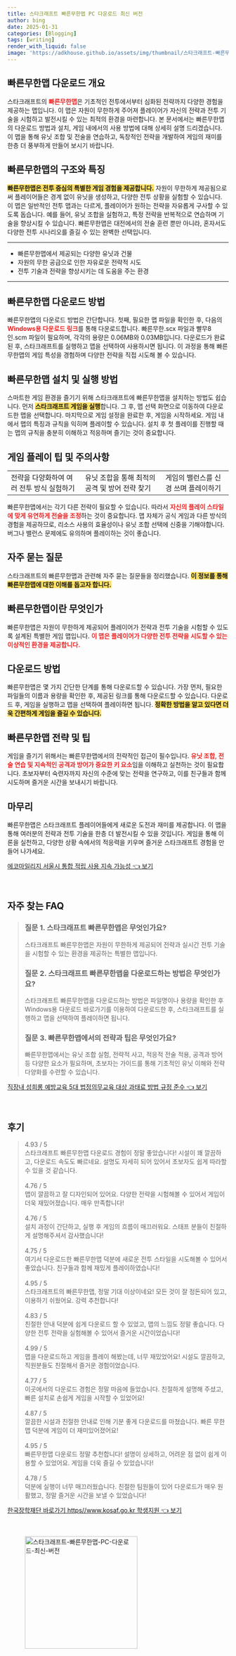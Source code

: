 ```yaml
---
title: 스타크래프트 빠른무한맵 PC 다운로드 최신 버전
author: bing
date: 2025-01-31
categories: [Blogging]
tags: [writing]
render_with_liquid: false
image: 'https://adkhouse.github.io/assets/img/thumbnail/스타크래프트-빠른무한맵-PC-다운로드-최신-버전.webp'
---
```



<h2 id='빠른무한맵 다운로드 개요'>빠른무한맵 다운로드 개요</h2>

<p>스타크래프트의 <b><span style="color: #ee2323;">빠른무한맵</span></b>은 기초적인 전투에서부터 심화된 전략까지 다양한 경험을 제공하는 맵입니다. 이 맵은 자원이 무한하게 주어져 플레이어가 자신의 전략과 전투 기술을 시험하고 발전시킬 수 있는 최적의 환경을 마련합니다. 본 문서에서는 빠른무한맵의 다운로드 방법과 설치, 게임 내에서의 사용 방법에 대해 상세히 설명 드리겠습니다. 이 맵을 통해 유닛 조합 및 전술을 연습하고, 독창적인 전략을 개발하여 게임의 재미를 한층 더 풍부하게 만들어 보시기 바랍니다.</p>

<h2 id='빠른무한맵의 구조와 특징'>빠른무한맵의 구조와 특징</h2>

<p><b><span style="background-color: #ffe066;">빠른무한맵은 전투 중심의 특별한 게임 경험을 제공합니다.</span></b> 자원이 무한하게 제공됨으로써 플레이어들은 경계 없이 유닛을 생성하고, 다양한 전투 상황을 실험할 수 있습니다. 이 맵은 일반적인 전투 맵과는 다르게, 플레이어가 원하는 전략을 자유롭게 구사할 수 있도록 돕습니다. 예를 들어, 유닛 조합을 실험하고, 특정 전략을 반복적으로 연습하며 기술을 향상시킬 수 있습니다. 빠른무한맵은 대전에서의 전술 훈련 뿐만 아니라, 혼자서도 다양한 전투 시나리오를 즐길 수 있는 완벽한 선택입니다.</p>

<hr />

<ul>
    <li>빠른무한맵에서 제공되는 다양한 유닛과 건물</li>
    <li>자원의 무한 공급으로 인한 자유로운 전략적 시도</li>
    <li>전투 기술과 전략을 향상시키는 데 도움을 주는 환경</li>
</ul>

<hr />

<h2 id='빠른무한맵 다운로드 방법'>빠른무한맵 다운로드 방법</h2>

<p>빠른무한맵의 다운로드 방법은 간단합니다. 첫째, 필요한 맵 파일을 확인한 후, 다음의 <b><span style="color: #ee2323;">Windows용 다운로드 링크</span></b>를 통해 다운로드합니다. 빠른무한.scx 파일과 빨무8인.scm 파일이 필요하며, 각각의 용량은 0.06MB와 0.03MB입니다. 다운로드가 완료된 후, 스타크래프트를 실행하고 맵을 선택하여 사용하시면 됩니다. 이 과정을 통해 빠른무한맵의 게임 특성을 경험하며 다양한 전략을 직접 시도해 볼 수 있습니다.</p>

<h2 id='빠른무한맵 설치 및 실행 방법'>빠른무한맵 설치 및 실행 방법</h2>

<p>스마트한 게임 환경을 즐기기 위해 스타크래프트에 빠른무한맵을 설치하는 방법도 쉽습니다. 먼저 <b><span style="background-color: #ffe066;">스타크래프트 게임을 실행</span></b>합니다. 그 후, 맵 선택 화면으로 이동하여 다운로드한 맵을 선택합니다. 마지막으로 게임 설정을 완료한 후, 게임을 시작하세요. 게임 내에서 맵의 특징과 규칙을 익히며 플레이할 수 있습니다. 설치 후 첫 플레이를 진행할 때는 맵의 규칙을 충분히 이해하고 적응하며 즐기는 것이 중요합니다.</p>

<h2 id='게임 플레이 팁 및 주의사항'>게임 플레이 팁 및 주의사항</h2>

<table>
    <tr>
        <td>전략을 다양화하여 여러 전투 방식 실험하기</td>
        <td>유닛 조합을 통해 최적의 공격 및 방어 전략 찾기</td>
        <td>게임의 밸런스를 신경 쓰며 플레이하기</td>
    </tr>
</table>

<p>빠른무한맵에서는 각기 다른 전략이 필요할 수 있습니다. 따라서 <b><span style="color: #ee2323;">자신의 플레이 스타일에 맞게 유연하게 전술을 조정</span></b>하는 것이 중요합니다. 맵 자체가 공식 게임과 다른 방식의 경험을 제공하므로, 리소스 사용의 효율성이나 유닛 조합 선택에 신중을 기해야합니다. 버그나 밸런스 문제에도 유의하며 플레이하는 것이 좋습니다.</p>

<h2 id='자주 묻는 질문'>자주 묻는 질문</h2>

<p>스타크래프트의 빠른무한맵과 관련해 자주 묻는 질문들을 정리했습니다. <b><span style="background-color: #ffe066;">이 정보를 통해 빠른무한맵에 대한 이해를 돕고자 합니다.</span></b></p>

<h2 id='빠른무한맵이란 무엇인가'>빠른무한맵이란 무엇인가</h2>

<p>빠른무한맵은 자원이 무한하게 제공되어 플레이어가 전략과 전투 기술을 시험할 수 있도록 설계된 특별한 게임 맵입니다. <b><span style="color: #ee2323;">이 맵은 플레이어가 다양한 전투 전략을 시도할 수 있는 이상적인 환경을 제공합니다.</span></b></p>

<h2 id='다운로드 방법'>다운로드 방법</h2>

<p>빠른무한맵은 몇 가지 간단한 단계를 통해 다운로드할 수 있습니다. 가장 먼저, 필요한 파일들의 이름과 용량을 확인한 후, 제공된 링크를 통해 다운로드할 수 있습니다. 다운로드 후, 게임을 실행하고 맵을 선택하여 플레이하면 됩니다. <b><span style="background-color: #ffe066;">정확한 방법을 알고 있다면 더욱 간편하게 게임을 즐길 수 있습니다.</span></b></p>

<h2 id='빠른무한맵 전략 및 팁'>빠른무한맵 전략 및 팁</h2>

<p>게임을 즐기기 위해서는 빠른무한맵에서의 전략적인 접근이 필수입니다. <b><span style="color: #ee2323;">유닛 조합, 전술 연습 및 지속적인 공격과 방어가 중요한 키 요소</span></b>임을 이해하고 실천하는 것이 필요합니다. 초보자부터 숙련자까지 자신의 수준에 맞는 전략을 연구하고, 이를 친구들과 함께 시도하며 즐거운 시간을 보내시기 바랍니다.</p>

<h2 id='마무리'>마무리</h2>

<p>빠른무한맵은 스타크래프트 플레이어들에게 새로운 도전과 재미를 제공합니다. 이 맵을 통해 여러분의 전략과 전투 기술을 한층 더 발전시킬 수 있을 것입니다. 게임을 통해 이론을 실천하고, 다양한 상황 속에서의 적응력을 키우며 즐거운 스타크래프트 경험을 만들어 나가세요.</p>


<p><a class="click-button" title="에코마일리지 서울시 통합 적립 사용 지속 가능성" href="https://adkhouse.github.io/posts/%EC%97%90%EC%BD%94%EB%A7%88%EC%9D%BC%EB%A6%AC%EC%A7%80-%EC%84%9C%EC%9A%B8%EC%8B%9C-%ED%86%B5%ED%95%A9-%EC%A0%81%EB%A6%BD-%EC%82%AC%EC%9A%A9-%EC%A7%80%EC%86%8D-%EA%B0%80%EB%8A%A5%EC%84%B1/" rel="dofollow">에코마일리지 서울시 통합 적립 사용 지속 가능성 👈 보기</a></p><br>
<h2 id='자주_찾는_FAQ'>자주 찾는 FAQ</h2>
<div itemscope="" itemtype="https://schema.org/FAQPage"> 
<blockquote> 
<div itemscope="" itemprop="mainEntity" itemtype="https://schema.org/Question"> 
<h3 itemprop="name">질문 1. 스타크래프트 빠른무한맵은 무엇인가요?</h3> 
<div itemscope="" itemprop="acceptedAnswer" itemtype="https://schema.org/Answer"> 
<span itemprop="text"> 
<p>스타크래프트 빠른무한맵은 자원이 무한하게 제공되어 전략과 실시간 전투 기술을 시험할 수 있는 환경을 제공하는 특별한 맵입니다.</p> 
</span> 
</div> 
</div> 

<div itemscope="" itemprop="mainEntity" itemtype="https://schema.org/Question"> 
<h3 itemprop="name">질문 2. 스타크래프트 빠른무한맵을 다운로드하는 방법은 무엇인가요?</h3> 
<div itemscope="" itemprop="acceptedAnswer" itemtype="https://schema.org/Answer"> 
<span itemprop="text"> 
<p>스타크래프트 빠른무한맵을 다운로드하는 방법은 파일명이나 용량을 확인한 후 Windows용 다운로드 바로가기를 이용하여 다운로드한 후, 스타크래프트를 실행하고 맵을 선택하여 플레이하면 됩니다.</p> 
</span> 
</div> 
</div> 

<div itemscope="" itemprop="mainEntity" itemtype="https://schema.org/Question"> 
<h3 itemprop="name">질문 3. 빠른무한맵에서의 전략과 팁은 무엇인가요?</h3> 
<div itemscope="" itemprop="acceptedAnswer" itemtype="https://schema.org/Answer"> 
<span itemprop="text"> 
<p>빠른무한맵에서는 유닛 조합 실험, 전략적 사고, 적응적 전술 적용, 공격과 방어 등 다양한 요소가 필요하며, 초보자는 가이드를 통해 기초적인 유닛 이해와 전략 다양화를 수련할 수 있습니다.</p> 
</span> 
</div> 
</div> 
</blockquote> 
</div>
<p><a class="click-button" title="직장내 성희롱 예방교육 5대 법정의무교육 대상 과태료 방법 규정 준수" href="https://adkhouse.github.io/posts/%EC%A7%81%EC%9E%A5%EB%82%B4-%EC%84%B1%ED%9D%AC%EB%A1%B1-%EC%98%88%EB%B0%A9%EA%B5%90%EC%9C%A1-5%EB%8C%80-%EB%B2%95%EC%A0%95%EC%9D%98%EB%AC%B4%EA%B5%90%EC%9C%A1-%EB%8C%80%EC%83%81-%EA%B3%BC%ED%83%9C%EB%A3%8C-%EB%B0%A9%EB%B2%95-%EA%B7%9C%EC%A0%95-%EC%A4%80%EC%88%98/" rel="dofollow">직장내 성희롱 예방교육 5대 법정의무교육 대상 과태료 방법 규정 준수 👈 보기</a></p><br>
<h2 id='후기'>후기</h2>
<div itemscope itemtype="https://schema.org/Product">
  <blockquote>
  <div itemprop="review" itemscope itemtype="https://schema.org/Review">
      <div itemprop="reviewRating" itemscope itemtype="https://schema.org/Rating"> <span itemprop="ratingValue">4.93</span> / <span itemprop="bestRating">5</span> </div>
      <span itemprop="reviewBody">스타크래프트 빠른무한맵 다운로드 경험이 정말 좋았습니다! 시설이 꽤 깔끔하고, 다운로드 속도도 빠르네요. 설명도 자세히 되어 있어서 초보자도 쉽게 따라할 수 있을 것 같습니다.</span>
  </div>
  <br>
  <div itemprop="review" itemscope itemtype="https://schema.org/Review">
      <div itemprop="reviewRating" itemscope itemtype="https://schema.org/Rating"> <span itemprop="ratingValue">4.76</span> / <span itemprop="bestRating">5</span> </div>
      <span itemprop="reviewBody">맵이 깔끔하고 잘 디자인되어 있어요. 다양한 전략을 시험해볼 수 있어서 게임이 더욱 재밌어졌습니다. 매우 만족합니다!</span>
  </div>
  <br>
  <div itemprop="review" itemscope itemtype="https://schema.org/Review">
      <div itemprop="reviewRating" itemscope itemtype="https://schema.org/Rating"> <span itemprop="ratingValue">4.76</span> / <span itemprop="bestRating">5</span> </div>
      <span itemprop="reviewBody">설치 과정이 간단하고, 실행 후 게임의 흐름이 매끄러워요. 스태프 분들이 친절하게 설명해주셔서 감사했습니다!</span>
  </div>
  <br>
  <div itemprop="review" itemscope itemtype="https://schema.org/Review">
      <div itemprop="reviewRating" itemscope itemtype="https://schema.org/Rating"> <span itemprop="ratingValue">4.75</span> / <span itemprop="bestRating">5</span> </div>
      <span itemprop="reviewBody">여기서 다운로드한 빠른무한맵 덕분에 새로운 전투 스타일을 시도해볼 수 있어서 좋았습니다. 친구들과 함께 재밌게 플레이하였습니다!</span>
  </div>
  <br>
  <div itemprop="review" itemscope itemtype="https://schema.org/Review">
      <div itemprop="reviewRating" itemscope itemtype="https://schema.org/Rating"> <span itemprop="ratingValue">4.95</span> / <span itemprop="bestRating">5</span> </div>
      <span itemprop="reviewBody">스타크래프트의 빠른무한맵, 정말 기대 이상이네요! 모든 것이 잘 정돈되어 있고, 이용하기 쉬웠어요. 강력 추천합니다!</span>
  </div>
  <br>
  <div itemprop="review" itemscope itemtype="https://schema.org/Review">
      <div itemprop="reviewRating" itemscope itemtype="https://schema.org/Rating"> <span itemprop="ratingValue">4.83</span> / <span itemprop="bestRating">5</span> </div>
      <span itemprop="reviewBody">친절한 안내 덕분에 쉽게 다운로드 할 수 있었고, 맵의 느낌도 정말 좋습니다. 다양한 전투 전략을 실험해볼 수 있어서 즐거운 시간이었습니다!</span>
  </div>
  <br>
  <div itemprop="review" itemscope itemtype="https://schema.org/Review">
      <div itemprop="reviewRating" itemscope itemtype="https://schema.org/Rating"> <span itemprop="ratingValue">4.99</span> / <span itemprop="bestRating">5</span> </div>
      <span itemprop="reviewBody">맵을 다운로드하고 게임을 플레이 해봤는데, 너무 재밌었어요! 시설도 깔끔하고, 직원분들도 친절해서 즐거운 경험이었습니다.</span>
  </div>
  <br>
  <div itemprop="review" itemscope itemtype="https://schema.org/Review">
      <div itemprop="reviewRating" itemscope itemtype="https://schema.org/Rating"> <span itemprop="ratingValue">4.77</span> / <span itemprop="bestRating">5</span> </div>
      <span itemprop="reviewBody">이곳에서의 다운로드 경험은 정말 마음에 들었습니다. 친절하게 설명해 주셨고, 빠른 설치로 손쉽게 게임을 시작할 수 있었어요!</span>
  </div>
  <br>
  <div itemprop="review" itemscope itemtype="https://schema.org/Review">
      <div itemprop="reviewRating" itemscope itemtype="https://schema.org/Rating"> <span itemprop="ratingValue">4.87</span> / <span itemprop="bestRating">5</span> </div>
      <span itemprop="reviewBody">깔끔한 시설과 친절한 안내로 인해 기분 좋게 다운로드를 마쳤습니다. 빠른 무한맵 덕분에 게임이 더 재미있어졌어요!</span>
  </div>
  <br>
  <div itemprop="review" itemscope itemtype="https://schema.org/Review">
      <div itemprop="reviewRating" itemscope itemtype="https://schema.org/Rating"> <span itemprop="ratingValue">4.95</span> / <span itemprop="bestRating">5</span> </div>
      <span itemprop="reviewBody">빠른무한맵 다운로드 정말 추천합니다! 설명이 상세하고, 어려운 점 없이 쉽게 이용할 수 있었어요. 게임을 더욱 즐길 수 있었습니다!</span>
  </div>
  <br>
  <div itemprop="review" itemscope itemtype="https://schema.org/Review">
      <div itemprop="reviewRating" itemscope itemtype="https://schema.org/Rating"> <span itemprop="ratingValue">4.78</span> / <span itemprop="bestRating">5</span> </div>
      <span itemprop="reviewBody">덕분에 실행이 너무 매끄러웠습니다. 친절한 팀원들이 있어 다운로드가 매우 원활했고, 정말 즐거운 시간을 보낼 수 있었습니다!</span>
  </div>
  </blockquote>
</div>
<p><a class="click-button" title="한국장학재단 바로가기 https//www.kosaf.go.kr 학생지원" href="https://adkhouse.github.io/posts/%ED%95%9C%EA%B5%AD%EC%9E%A5%ED%95%99%EC%9E%AC%EB%8B%A8-%EB%B0%94%EB%A1%9C%EA%B0%80%EA%B8%B0-httpswww.kosaf.go.kr-%ED%95%99%EC%83%9D%EC%A7%80%EC%9B%90/" rel="dofollow">한국장학재단 바로가기 https//www.kosaf.go.kr 학생지원 👈 보기</a></p><br>
<figure class="image"><img src="https://adkhouse.github.io/assets/img/thumbnail/스타크래프트-빠른무한맵-PC-다운로드-최신-버전.webp" alt="스타크래프트-빠른무한맵-PC-다운로드-최신-버전" width="256" height="256"></figure>